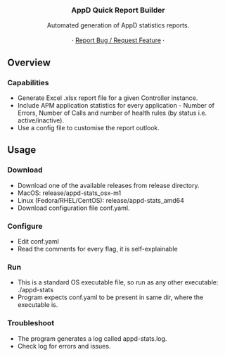 <a name="readme-top"></a>



<!-- PROJECT LOGO -->
<br />
<div align="center">

  <h3 align="center">AppD Quick Report Builder</h3>

  <p align="center">
    Automated generation of AppD statistics reports.
    <br />
    <br />
    ·
    <a href="https://github.com/sivanovie/appd-quick-report/issues">Report Bug / Request Feature</a>
    ·
  </p>
</div>

<!-- Overview -->
## Overview

### Capabilities

* Generate Excel .xlsx report file for a given Controller instance.
* Include APM application statistics for every application - Number of Errors, Number of Calls and number of health rules (by status i.e. active/inactive).
* Use a config file to customise the report outlook.

<!-- Usage -->
## Usage

### Download

* Download one of the available releases from release directory.
* MacOS: release/appd-stats_osx-m1
* Linux (Fedora/RHEL/CentOS): release/appd-stats_amd64
* Download configuration file conf.yaml.

### Configure

* Edit conf.yaml
* Read the comments for every flag, it is self-explainable

### Run

* This is a standard OS executable file, so run as any other executable: ./appd-stats
* Program expects conf.yaml to be present in same dir, where the executable is.

### Troubleshoot

* The program generates a log called appd-stats.log.
* Check log for errors and issues.
